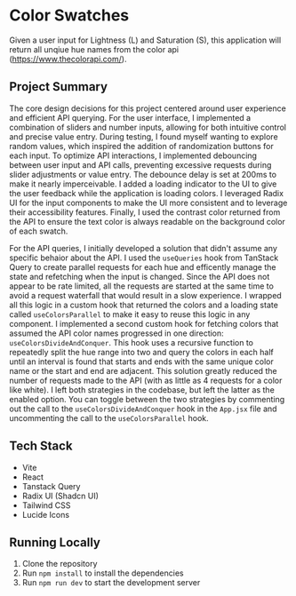 # Color Swatches

Given a user input for Lightness (L) and Saturation (S), this application will return all unqiue hue names from the color api (https://www.thecolorapi.com/).

## Project Summary

The core design decisions for this project centered around user experience and efficient API querying. For the user interface, I implemented a combination of sliders and number inputs, allowing for both intuitive control and precise value entry. During testing, I found myself wanting to explore random values, which inspired the addition of randomization buttons for each input. To optimize API interactions, I implemented debouncing between user input and API calls, preventing excessive requests during slider adjustments or value entry. The debounce delay is set at 200ms to make it nearly imperceivable. I added a loading indicator to the UI to give the user feedback while the application is loading colors. I leveraged Radix UI for the input components to make the UI more consistent and to leverage their accessibility features. Finally, I used the contrast color returned from the API to ensure the text color is always readable on the background color of each swatch.

For the API queries, I initially developed a solution that didn't assume any specific behaior about the API. I used the `useQueries` hook from TanStack Query to create parallel requests for each hue and efficently manage the state and refetching when the input is changed. Since the API does not appear to be rate limited, all the requests are started at the same time to avoid a request waterfall that would result in a slow experience. I wrapped all this logic in a custom hook that returned the colors and a loading state called `useColorsParallel` to make it easy to reuse this logic in any component. I implemented a second custom hook for fetching colors that assumed the API color names progressed in one direction: `useColorsDivideAndConquer`. This hook uses a recursive function to repeatedly split the hue range into two and query the colors in each half until an interval is found that starts and ends with the same unique color name or the start and end are adjacent. This solution greatly reduced the number of requests made to the API (with as little as 4 requests for a color like white). I left both strategies in the codebase, but left the latter as the enabled option. You can toggle between the two strategies by commenting out the call to the `useColorsDivideAndConquer` hook in the `App.jsx` file and uncommenting the call to the `useColorsParallel` hook.

## Tech Stack

- Vite
- React
- Tanstack Query
- Radix UI (Shadcn UI)
- Tailwind CSS
- Lucide Icons

## Running Locally

1. Clone the repository
2. Run `npm install` to install the dependencies
3. Run `npm run dev` to start the development server
